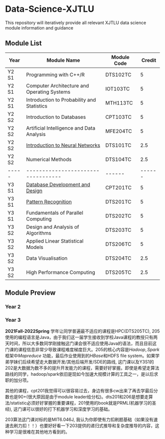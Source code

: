 # Data-Science-XJTLU
This repository will iteratively provide all relevant XJTLU data science module information and guidance

## Module List
| Year  | Module Name                        |Module Code |Credit |
| ----- | ----------------------------------| ------|------ |
| Y2 S1 | Programming with C++/R                       | DTS102TC |5      |
| Y2 S1 | Computer Architecture and Operating Systems  | IOT103TC |5      |
| Y2 S1 | Introduction to Probability and Statistics   | MTH113TC |5      |
| Y2 S2 | Introduction to Databases                    | CPT103TC |5      |
| Y2 S2 | Artificial Intelligence and Data Analysis    | MFE204TC |5      |
| Y2 S2 | [Introduction to Neural Networks](https://github.com/nothairyyq/Data-Science-XJTLU/tree/main/DTS101TC)             | DTS101TC |2.5    |
| Y2 S2 | Numerical Methods                            | DTS104TC |2.5    |
| ----- | ---------------------------------- | ------|------ |
| Y3 S1 | [Database Development and Design](https://github.com/nothairyyq/Data-Science-XJTLU/tree/main/CPT201TC)    | CPT201TC |5      |
| Y3 S1 | [Pattern Recognition](https://github.com/nothairyyq/Data-Science-XJTLU/tree/main/DTS201TC)                | DTS201TC |5      |
| Y3 S1 | Fundamentals of Parallel Computing | DTS202TC |5      |
| Y3 S2 | Design and Analysis of Algorithms  | DTS203TC |5      |
| Y3 S2 | Applied Linear Statistical Models  | DTS206TC |5      |
| Y3 S2 | Data Visualisation                 | DTS204TC |2.5    |
| Y3 S2 | High Performance Computing         | DTS205TC |2.5    |

## Module Preview
### Year 2
### Year 3

**2021Fall-2022Spring** 学年让同学普遍最不适应的课程是HPC(DTS205TC), 205使用的编程语言是Java，由于我们这一届学生接收到学校Java课程的教授只有两天时间，所以大多数同学刚接触这门课会很不适应使用Java的语法，而且目前这门课的课程信息非常少导致课程难度梯度巨大。205的核心内容是$Hadoop,Spark$ 框架中$Mapreduce$ 功能，最后作业使用到的$HBase$和HDFS file system。如果学弟学妹们后续希望走大数据开发/其他后端开发/SDE的路线, 这门课以及Y3S1的202是大数据为数不多的提升开发能力的课程，需要好好掌握。即使是希望走算法路线的同学，hadoop/spark依旧是现如今加速大规模计算的工具之一，是以后求职的加分项。

其他的课程，cpt201我觉得可以很容易过去，身边有很多cw出来了再去学最后分数也是90+(很大原因是由于module leader给分松)。dts201和206是想要走算法/statistic必须好好掌握的重要课程，201使用的book就是PRML(机器学习的圣经), 这门课可以很好的打下机器学习和深度学习的基础。

203算法这门课对标的是MIT6.046J, 我认为你即使有力扣刷题基础（如果没有速速去刷力扣！！）也要好好看一下203提供的递归式推导和复杂度推导的内容，这种学习是很难在其他地方看到的。


